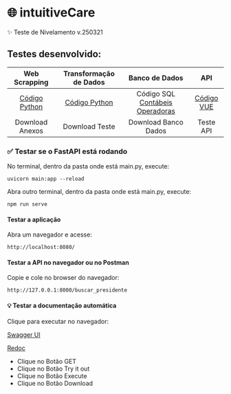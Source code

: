 # 🌐 intuitiveCare
✨ Teste de Nivelamento v.250321

## Testes desenvolvido:
| Web Scrapping | Transformação de Dados | Banco de Dados | API |
|:-:|:-:|:-:|:-:|
| [Código Python](https://github.com/assisberlanda/intuitiveCare/blob/main/web_scraping.py) | [Código Python](https://github.com/assisberlanda/intuitiveCare/blob/main/change_data.py) | Código SQL [Contábeis](https://github.com/assisberlanda/intuitiveCare/blob/main/demonstracoes_contabeis.sql) [Operadoras](https://github.com/assisberlanda/intuitiveCare/blob/main/operadoras_ativas.sql) | [Código VUE]() |
| Download Anexos | Download Teste | Download Banco Dados | Teste API |
### ✅ Testar se o FastAPI está rodando
No terminal, dentro da pasta onde está main.py, execute:
```
uvicorn main:app --reload
```
Abra outro terminal, dentro da pasta onde está main.py, execute:
```
npm run serve
```
#### Testar a aplicação
Abra um navegador e acesse:
```
http://localhost:8080/
```

#### Testar a API no navegador ou no Postman
Copie e cole no browser do navegador:
```
http://127.0.0.1:8000/buscar_presidente
```
#### 💡 Testar a documentação automática
Clique para executar no navegador:

[Swagger UI](http://127.0.0.1:8000/docs#/)

[Redoc](http://127.0.0.1:8000/redoc)
- Clique no Botão GET
- Clique no Botão Try it out
- Clique no Botão Execute
- Clique no Botão Download
